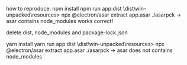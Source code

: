 how to reproduce:
npm install
npm run app:dist
\dist\win-unpacked\resources> npx @electron/asar extract app.asar ./asarpck -> asar contains node_modules works correct!

delete dist, node_modules and package-lock.json

yarn install
yarn run app:dist
\dist\win-unpacked\resources> npx @electron/asar extract app.asar ./asarpck -> asar does not contains node_modules
